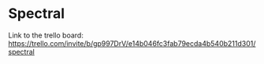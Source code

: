 # Spectral

Link to the trello board: 
https://trello.com/invite/b/gp997DrV/e14b046fc3fab79ecda4b540b211d301/spectral
